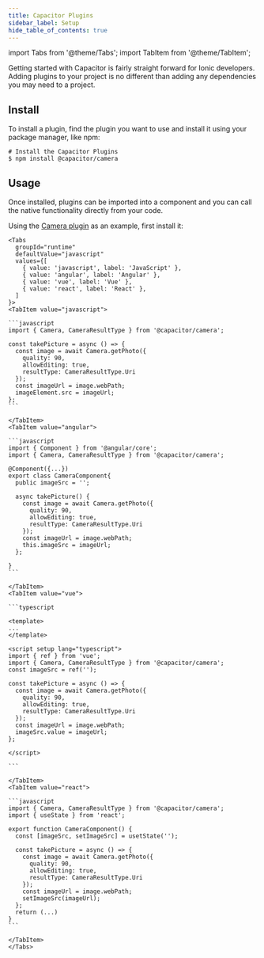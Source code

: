 ```yaml
---
title: Capacitor Plugins
sidebar_label: Setup
hide_table_of_contents: true
---
```


import Tabs from '@theme/Tabs';
import TabItem from '@theme/TabItem';

<head>
  <title>Capacitor Plugins | Capacitor Core Plugins for Ionic Apps</title>
  <meta
    name="description"
    content="Capacitor offers a collection APIs that make adding native functionality to your Ionic app as simple as using any JavaScript library."
  />
  <style>{`
    :root {
      --doc-item-container-width: 60rem;
    }
  `}</style>
</head>

Getting started with Capacitor is fairly straight forward for Ionic developers. Adding plugins to your project is no different than adding any dependencies you may need to a project.
<intro-end />

## Install

To install a plugin, find the plugin you want to use and install it using your package manager, like npm:

```shell
# Install the Capacitor Plugins
$ npm install @capacitor/camera
```

## Usage

Once installed, plugins can be imported into a component and you can call the native functionality directly from your code.

Using the [Camera plugin](native/camera.md) as an example, first install it:

````mdx-code-block
<Tabs
  groupId="runtime"
  defaultValue="javascript"
  values={[
    { value: 'javascript', label: 'JavaScript' },
    { value: 'angular', label: 'Angular' },
    { value: 'vue', label: 'Vue' },
    { value: 'react', label: 'React' },
  ]
}>
<TabItem value="javascript">

```javascript
import { Camera, CameraResultType } from '@capacitor/camera';

const takePicture = async () => {
  const image = await Camera.getPhoto({
    quality: 90,
    allowEditing: true,
    resultType: CameraResultType.Uri
  });
  const imageUrl = image.webPath;
  imageElement.src = imageUrl;
};
```

</TabItem>
<TabItem value="angular">

```javascript
import { Component } from '@angular/core';
import { Camera, CameraResultType } from '@capacitor/camera';

@Component({...})
export class CameraComponent{
  public imageSrc = '';

  async takePicture() {
    const image = await Camera.getPhoto({
      quality: 90,
      allowEditing: true,
      resultType: CameraResultType.Uri
    });
    const imageUrl = image.webPath;
    this.imageSrc = imageUrl;
  };

}
```

</TabItem>
<TabItem value="vue">

```typescript

<template>
...
</template>

<script setup lang="typescript">
import { ref } from 'vue';
import { Camera, CameraResultType } from '@capacitor/camera';
const imageSrc = ref('');

const takePicture = async () => {
  const image = await Camera.getPhoto({
    quality: 90,
    allowEditing: true,
    resultType: CameraResultType.Uri
  });
  const imageUrl = image.webPath;
  imageSrc.value = imageUrl;
};

</script>

```

</TabItem>
<TabItem value="react">

```javascript
import { Camera, CameraResultType } from '@capacitor/camera';
import { useState } from 'react';

export function CameraComponent() {
  const [imageSrc, setImageSrc] = usetState('');

  const takePicture = async () => {
    const image = await Camera.getPhoto({
      quality: 90,
      allowEditing: true,
      resultType: CameraResultType.Uri
    });
    const imageUrl = image.webPath;
    setImageSrc(imageUrl);
  };
  return (...)
}
```

</TabItem>
</Tabs>
````